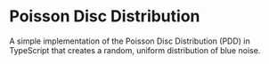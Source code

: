 # Poisson Disc Distribution

A simple implementation of the Poisson Disc Distribution (PDD) in TypeScript that creates a random, uniform distribution of blue noise.
